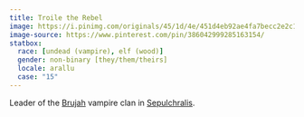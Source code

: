 ```yaml
---
title: Troile the Rebel
image: https://i.pinimg.com/originals/45/1d/4e/451d4eb92ae4fa7becc2e2c142b72fb4.jpg
image-source: https://www.pinterest.com/pin/386042999285163154/
statbox:
  race: [undead (vampire), elf (wood)]
  gender: non-binary [they/them/theirs]
  locale: arallu
  case: "15"
---
```


Leader of the [Brujah](https://whitewolf.fandom.com/wiki/Brujah) vampire clan in [Sepulchralis](../locales/sepulchralis).
